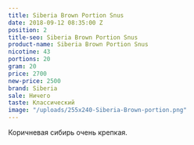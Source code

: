 ```yaml
---
title: Siberia Brown Portion Snus
date: 2018-09-12 08:35:00 Z
position: 2
title-seo: Siberia Brown Portion Snus
product-name: Siberia Brown Portion Snus
nicotine: 43
portions: 20
gram: 20
price: 2700
new-price: 2500
brand: Siberia
sale: Ничего
taste: Классический
image: "/uploads/255x240-Siberia-Brown-portion.png"
---
```


Коричневая сибирь очень крепкая.